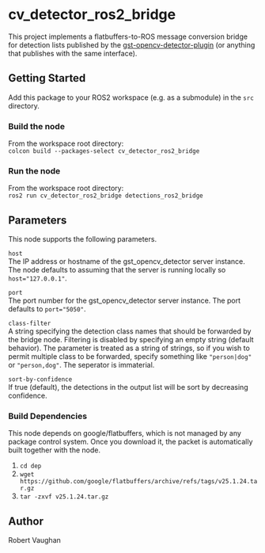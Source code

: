 # cv_detector_ros2_bridge

This project implements a flatbuffers-to-ROS message conversion bridge for detection lists published by the [gst-opencv-detector-plugin](https://github.com/rgmann/gst-opencv-detector) (or anything that publishes with the same interface).

## Getting Started

Add this package to your ROS2 workspace (e.g. as a submodule) in the `src` directory.

### Build the node

From the workspace root directory:  
`colcon build --packages-select cv_detector_ros2_bridge`

### Run the node

From the workspace root directory:  
`ros2 run cv_detector_ros2_bridge detections_ros2_bridge`

## Parameters

This node supports the following parameters.

`host`  
The IP address or hostname of the gst_opencv_detector server instance. The node defaults to assuming that the server is running locally so `host="127.0.0.1"`.

`port`  
The port number for the gst_opencv_detector server instance. The port defaults to `port="5050"`.

`class-filter`  
A string specifying the detection class names that should be forwarded by the bridge node. Filtering is disabled by specifying an empty string (default behavior). The parameter is treated as a string of strings, so if you wish to permit multiple class to be forwarded, specify something like `"person|dog"` or `"person,dog"`. The seperator is immaterial.

`sort-by-confidence`  
If true (default), the detections in the output list will be sort by decreasing confidence.

### Build Dependencies

This node depends on google/flatbuffers, which is not managed by any package control system. Once you download it, the packet is automatically built together with the node.

 1. `cd dep`
 1. `wget https://github.com/google/flatbuffers/archive/refs/tags/v25.1.24.tar.gz`
 1. `tar -zxvf v25.1.24.tar.gz`

 ## Author
 Robert Vaughan
